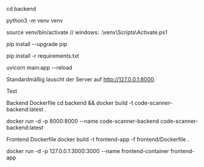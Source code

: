 cd backend

python3 -m venv venv

source venv/bin/activate     // windows: .\\venv\\Scripts\\Activate.ps1

pip install --upgrade pip

pip install -r requirements.txt

uvicorn main:app --reload

Standardmäßig lauscht der Server auf http://127.0.0.1:8000.

Test



Backend Dockerfile
cd backend && docker build -t code-scanner-backend:latest .

docker run -d -p 8000:8000 --name code-scanner-backend code-scanner-backend:latest




Frontend Dockerfile
docker build -t frontend-app -f frontend/Dockerfile .

docker run -d -p 127.0.0.1:3000:3000 --name frontend-container frontend-app




